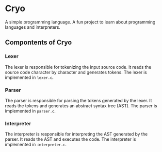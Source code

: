 
# Cryo
A simple programming language. A fun project to learn about programming languages and interpreters.

## Compontents of Cryo

### Lexer
The lexer is responsible for tokenizing the input source code. It reads the source code character by character and generates tokens. The lexer is implemented in `lexer.c`.

### Parser
The parser is responsible for parsing the tokens generated by the lexer. It reads the tokens and generates an abstract syntax tree (AST). The parser is implemented in `parser.c`.

### Interpreter
The interpreter is responsible for interpreting the AST generated by the parser. It reads the AST and executes the code. The interpreter is implemented in `interpreter.c`.

